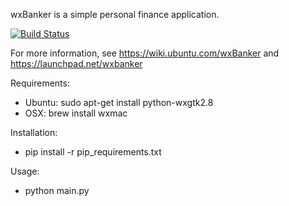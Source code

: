 wxBanker is a simple personal finance application.

[![Build
Status](https://travis-ci.org/mrooney/wxbanker.png?branch=master)](https://travis-ci.org/mrooney/wxbanker)

For more information, see https://wiki.ubuntu.com/wxBanker and
https://launchpad.net/wxbanker

Requirements:
 * Ubuntu: sudo apt-get install python-wxgtk2.8
 * OSX: brew install wxmac

Installation:
 * pip install -r pip_requirements.txt

Usage:
 * python main.py
